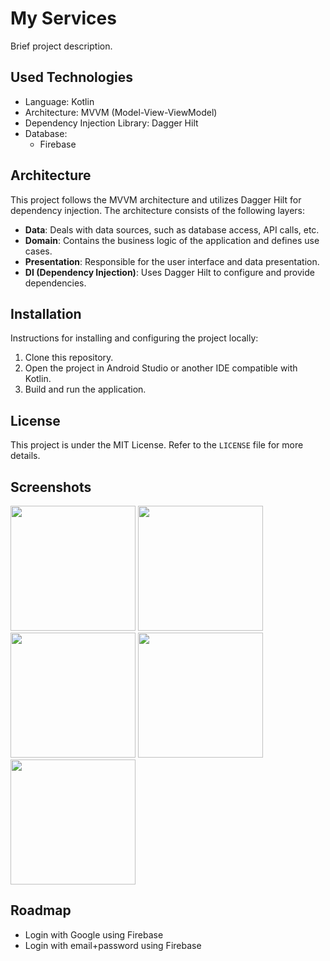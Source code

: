 # My Services

Brief project description.

## Used Technologies

- Language: Kotlin
- Architecture: MVVM (Model-View-ViewModel)
- Dependency Injection Library: Dagger Hilt
- Database:
  - Firebase

## Architecture

This project follows the MVVM architecture and utilizes Dagger Hilt for dependency injection. The architecture consists of the following layers:

- **Data**: Deals with data sources, such as database access, API calls, etc.
- **Domain**: Contains the business logic of the application and defines use cases.
- **Presentation**: Responsible for the user interface and data presentation.
- **DI (Dependency Injection)**: Uses Dagger Hilt to configure and provide dependencies.

## Installation

Instructions for installing and configuring the project locally:

1. Clone this repository.
2. Open the project in Android Studio or another IDE compatible with Kotlin.
3. Build and run the application.

## License

This project is under the MIT License. Refer to the `LICENSE` file for more details.

## Screenshots

<img src="https://github.com/jhoglassx/myservice/assets/88597192/73f010fa-069d-45cc-9553-34992546ecce" width="200" />
<img src="https://github.com/jhoglassx/myservice/assets/88597192/bed82de7-1ce3-48b7-9611-e0a68bf66d4e" width="200" />
<img src="https://github.com/jhoglassx/myservice/assets/88597192/f4d6c231-76bd-4090-9087-225783cfe8b1" width="200" />
<img src="https://github.com/jhoglassx/myservice/assets/88597192/e0ae9e15-1c34-4eb9-9b3c-1dd69e773f02" width="200" />
<img src="https://github.com/jhoglassx/myservice/assets/88597192/dfa19802-7e12-4420-9b18-0f68a3769c56" width="200" />






## Roadmap

- Login with Google using Firebase
- Login with email+password using Firebase
